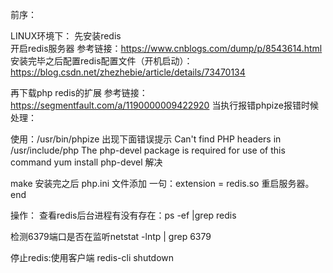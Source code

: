 前序：

LINUX环境下：
先安装redis  
开启redis服务器 参考链接：https://www.cnblogs.com/dump/p/8543614.html
安装完毕之后配置redis配置文件（开机启动）：https://blog.csdn.net/zhezhebie/article/details/73470134

再下载php redis的扩展 参考链接：https://segmentfault.com/a/1190000009422920
当执行报错phpize报错时候处理：
 
使用：/usr/bin/phpize
	出现下面错误提示
	Can't find PHP headers in /usr/include/php
	The php-devel package is required for use of this command
	yum install php-devel 解决

make 安装完之后
php.ini 文件添加 一句：extension = redis.so
重启服务器。
end




操作：
查看redis后台进程有没有存在：ps -ef |grep redis 

检测6379端口是否在监听netstat -lntp | grep 6379

停止redis:使用客户端 redis-cli shutdown

